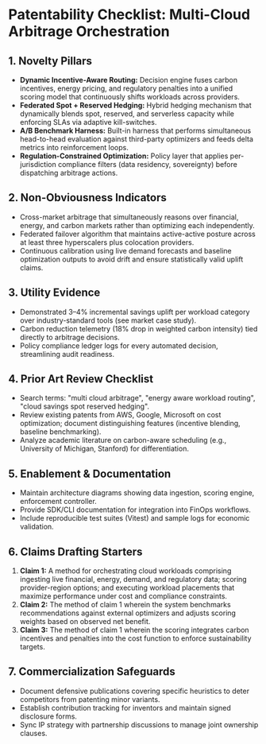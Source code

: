 # Patentability Checklist: Multi-Cloud Arbitrage Orchestration

## 1. Novelty Pillars
- **Dynamic Incentive-Aware Routing:** Decision engine fuses carbon incentives, energy pricing, and regulatory penalties into a unified scoring model that continuously shifts workloads across providers.
- **Federated Spot + Reserved Hedging:** Hybrid hedging mechanism that dynamically blends spot, reserved, and serverless capacity while enforcing SLAs via adaptive kill-switches.
- **A/B Benchmark Harness:** Built-in harness that performs simultaneous head-to-head evaluation against third-party optimizers and feeds delta metrics into reinforcement loops.
- **Regulation-Constrained Optimization:** Policy layer that applies per-jurisdiction compliance filters (data residency, sovereignty) before dispatching arbitrage actions.

## 2. Non-Obviousness Indicators
- Cross-market arbitrage that simultaneously reasons over financial, energy, and carbon markets rather than optimizing each independently.
- Federated failover algorithm that maintains active-active posture across at least three hyperscalers plus colocation providers.
- Continuous calibration using live demand forecasts and baseline optimization outputs to avoid drift and ensure statistically valid uplift claims.

## 3. Utility Evidence
- Demonstrated 3–4% incremental savings uplift per workload category over industry-standard tools (see market case study).
- Carbon reduction telemetry (18% drop in weighted carbon intensity) tied directly to arbitrage decisions.
- Policy compliance ledger logs for every automated decision, streamlining audit readiness.

## 4. Prior Art Review Checklist
- Search terms: "multi cloud arbitrage", "energy aware workload routing", "cloud savings spot reserved hedging".
- Review existing patents from AWS, Google, Microsoft on cost optimization; document distinguishing features (incentive blending, baseline benchmarking).
- Analyze academic literature on carbon-aware scheduling (e.g., University of Michigan, Stanford) for differentiation.

## 5. Enablement & Documentation
- Maintain architecture diagrams showing data ingestion, scoring engine, enforcement controller.
- Provide SDK/CLI documentation for integration into FinOps workflows.
- Include reproducible test suites (Vitest) and sample logs for economic validation.

## 6. Claims Drafting Starters
1. **Claim 1:** A method for orchestrating cloud workloads comprising ingesting live financial, energy, demand, and regulatory data; scoring provider-region options; and executing workload placements that maximize performance under cost and compliance constraints.
2. **Claim 2:** The method of claim 1 wherein the system benchmarks recommendations against external optimizers and adjusts scoring weights based on observed net benefit.
3. **Claim 3:** The method of claim 1 wherein the scoring integrates carbon incentives and penalties into the cost function to enforce sustainability targets.

## 7. Commercialization Safeguards
- Document defensive publications covering specific heuristics to deter competitors from patenting minor variants.
- Establish contribution tracking for inventors and maintain signed disclosure forms.
- Sync IP strategy with partnership discussions to manage joint ownership clauses.
